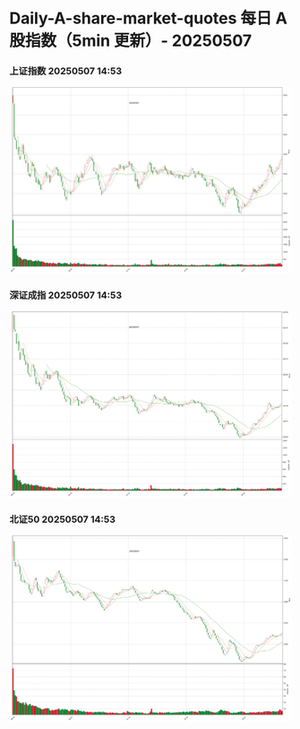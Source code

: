 
# Daily-A-share-market-quotes 每日 A 股指数（5min 更新）- 20250507

### 上证指数 20250507 14:53
![](./fig/2025/5/20250507-sh000001.png)

### 深证成指 20250507 14:53
![](./fig/2025/5/20250507-sz399001.png)

### 北证50 20250507 14:53
![](./fig/2025/5/20250507-bj899050.png)
